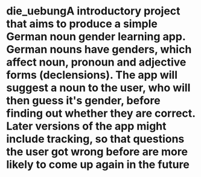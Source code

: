 # die_uebungA introductory project that aims to produce a simple German noun gender learning app. German nouns have genders, which affect noun, pronoun and adjective forms (declensions). The app will suggest a noun to the user, who will then guess it's gender, before finding out whether they are correct. Later versions of the app might include tracking, so that questions the user got wrong before are more likely to come up again in the future

